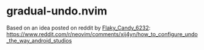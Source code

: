 # gradual-undo.nvim

Based on an idea posted on reddit by [Flaky_Candy_6232](https://www.reddit.com/user/Flaky_Candy_6232/): https://www.reddit.com/r/neovim/comments/xij4yn/how_to_configure_undo_the_way_android_studios
